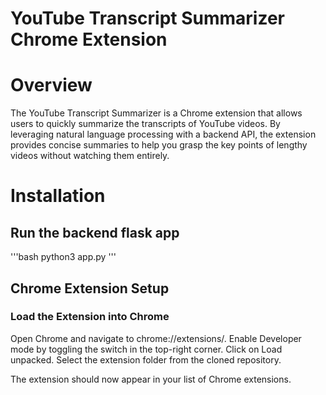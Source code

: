 # YouTube Transcript Summarizer Chrome Extension

# Overview
The YouTube Transcript Summarizer is a Chrome extension that allows users to quickly summarize the transcripts of YouTube videos. By leveraging natural language processing with a backend API, the extension provides concise summaries to help you grasp the key points of lengthy videos without watching them entirely.

# Installation

## Run the backend flask app

'''bash
python3 app.py
'''

## Chrome Extension Setup
### Load the Extension into Chrome

Open Chrome and navigate to chrome://extensions/.
Enable Developer mode by toggling the switch in the top-right corner.
Click on Load unpacked.
Select the extension folder from the cloned repository.

The extension should now appear in your list of Chrome extensions.
